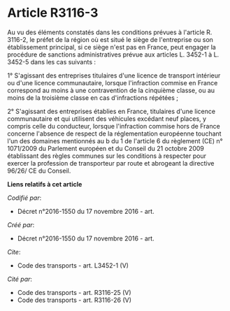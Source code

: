 # Article R3116-3

Au vu des éléments constatés dans les conditions prévues à l'article R. 3116-2, le préfet de la région où est situé le siège
de l'entreprise ou son établissement principal, si ce siège n'est pas en France, peut engager la procédure de sanctions
administratives prévue aux articles L. 3452-1 à L. 3452-5 dans les cas suivants : 

1° S'agissant des entreprises titulaires d'une licence de transport intérieur ou d'une licence communautaire, lorsque
l'infraction commise en France correspond au moins à une contravention de la cinquième classe, ou au moins de la troisième
classe en cas d'infractions répétées ; 

2° S'agissant des entreprises établies en France, titulaires d'une licence communautaire et qui utilisent des véhicules
excédant neuf places, y compris celle du conducteur, lorsque l'infraction commise hors de France concerne l'absence de
respect de la réglementation européenne touchant l'un des domaines mentionnés au b du 1 de l'article 6 du règlement (CE) n°
1071/2009 du Parlement européen et du Conseil du 21 octobre 2009 établissant des règles communes sur les conditions à
respecter pour exercer la profession de transporteur par route et abrogeant la directive 96/26/ CE du Conseil.

**Liens relatifs à cet article**

_Codifié par_:

  - Décret n°2016-1550 du 17 novembre 2016 - art.

_Créé par_:

  - Décret n°2016-1550 du 17 novembre 2016 - art.

_Cite_:

  - Code des transports - art. L3452-1 (V)

_Cité par_:

  - Code des transports - art. R3116-25 (V)
  - Code des transports - art. R3116-26 (V)
